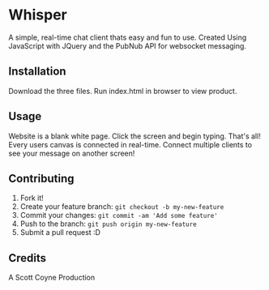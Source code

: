 # Whisper
A simple, real-time chat client thats easy and fun to use.
Created Using JavaScript with JQuery and the PubNub API for websocket messaging.

## Installation

Download the three files. Run index.html in browser to view product.

## Usage

Website is a blank white page. Click the screen and begin typing. That's all!
Every users canvas is connected in real-time. Connect multiple clients to see your message on another screen!

## Contributing

1. Fork it!
2. Create your feature branch: `git checkout -b my-new-feature`
3. Commit your changes: `git commit -am 'Add some feature'`
4. Push to the branch: `git push origin my-new-feature`
5. Submit a pull request :D

## Credits

A Scott Coyne Production
